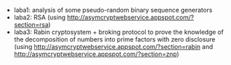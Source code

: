 - laba1: analysis of some pseudo-random binary sequence generators
- laba2: RSA (using http://asymcryptwebservice.appspot.com/?section=rsa)
- laba3: Rabin cryptosystem + broking protocol to prove the knowledge of the decomposition of numbers into prime factors with zero disclosure 
(using http://asymcryptwebservice.appspot.com/?section=rabin and http://asymcryptwebservice.appspot.com/?section=znp)
